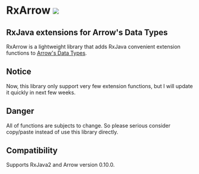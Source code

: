 # RxArrow [![](https://jitpack.io/v/lenguyenthanh/RxArrow.svg)](https://jitpack.io/#lenguyenthanh/RxArrow)

## RxJava extensions for Arrow's Data Types

RxArrow is a lightweight library that adds RxJava convenient extension functions to [Arrow's Data Types](https://arrow-kt.io).

## Notice

Now, this library only support very few extension functions, but I will update it quickly in next few weeks.

## Danger

All of functions are subjects to change. So please serious consider copy/paste instead of use this library directly.

## Compatibility

Supports RxJava2 and Arrow version 0.10.0.
